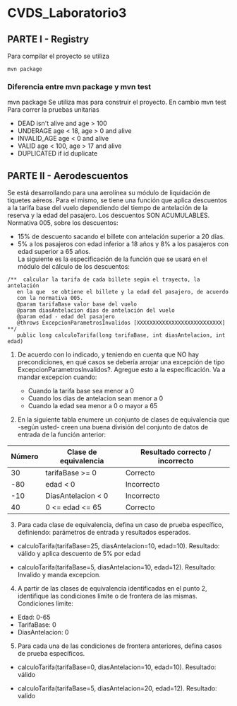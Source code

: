 # CVDS_Laboratorio3

## PARTE I - Registry
Para compilar el proyecto se utiliza 

~~~
mvn package
~~~
### Diferencia entre mvn package y mvn test
mvn package Se utiliza mas para construir el proyecto. En cambio
mvn test Para correr la pruebas unitarias

*  DEAD isn't alive and age > 100
*  UNDERAGE age < 18, age > 0 and alive
*  INVALID_AGE age < 0 and alive
*  VALID age < 100, age > 17 and alive
*  DUPLICATED if id duplicate


## PARTE II - Aerodescuentos
Se está desarrollando para una aerolínea su módulo de liquidación de tiquetes aéreos. Para el mismo, se tiene una función que aplica descuentos a la tarifa base del vuelo dependiendo del tiempo de antelación de la reserva y la edad del pasajero. Los descuentos SON ACUMULABLES.  Normativa 005, sobre los descuentos: 
* 15% de descuento sacando el billete con antelación superior a 20 días.
* 5% a los pasajeros con edad inferior a 18 años y 8% a los pasajeros con edad superior a 65 años.  
La siguiente es la especificación de la función que se usará en el módulo del cálculo de los descuentos: 

~~~
/**  calcular la tarifa de cada billete según el trayecto, la antelación
   en la que  se obtiene el billete y la edad del pasajero, de acuerdo   
   con la normativa 005.  
   @param tarifaBase valor base del vuelo  
   @param diasAntelacion dias de antelación del vuelo  
   @param edad - edad del pasajero  
   @throws ExcepcionParametrosInvalidos [XXXXXXXXXXXXXXXXXXXXXXXXXXX]  **/ 
   public long calculoTarifa(long tarifaBase, int diasAntelacion, int edad)
~~~

1. De acuerdo con lo indicado, y teniendo en cuenta que NO hay precondiciones, en qué casos se debería arrojar una excepción de tipo ExcepcionParametrosInvalidos?. Agregue esto a la especificación. 
Va a mandar excepcion cuando:

   * Cuando la tarifa base sea menor a 0
   * Cuando los dias de antelacion sean menor a 0
   * Cuando la edad sea menor a 0 o mayor a 65

2. En la siguiente tabla enumere un conjunto de clases de equivalencia que -según usted- creen una buena división del conjunto de datos de entrada de la función anterior:
   
| Número | Clase de equivalencia | Resultado correcto / incorrecto |
|--------|----------------------|--------------------------------| 
| 30     | tarifaBase >= 0      | Correcto                       |
| -80    | edad < 0             | Incorrecto                     |
| -10    | DiasAntelacion < 0   | Incorrecto                     |
| 40     | 0 <= edad <= 65      | Correcto                       | 

3. Para cada clase de equivalencia, defina un caso de prueba específico, definiendo: parámetros de entrada y resultados esperados.  

* calculoTarifa(tarifaBase=25, diasAntelacion=10, edad=10).
   Resultado: válido y aplica descuento de 5% por edad

* calculoTarifa(tarifaBase=5, diasAntelacion=10, edad=12).
  Resultado: Invalido y manda excepcion.

4. A partir de las clases de equivalencia identificadas en el punto 2, identifique las condiciones límite o de frontera de las mismas. 
Condiciones limite:
* Edad: 0-65
* TarifaBase: 0
* DiasAntelacion: 0

5. Para cada una de las condiciones de frontera anteriores, defina casos de prueba específicos. 

* calculoTarifa(tarifaBase=0, diasAntelacion=10, edad=10).
  Resultado: válido

* calculoTarifa(tarifaBase=5, diasAntelacion=20, edad=12).
  Resultado: valido